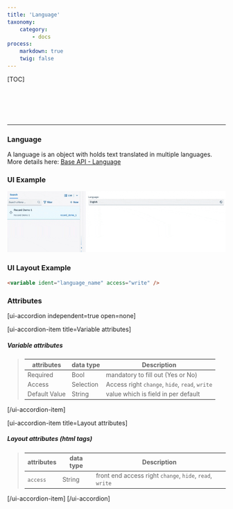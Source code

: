 ```yaml
---
title: 'Language'
taxonomy:
    category:
        - docs
process:
    markdown: true
    twig: false
---
```


[TOC]

<br><br><br><br>

------------------------------------------------------------------------------------------
### Language
A language is an object with holds text translated in multiple languages.
More details here: <a href="../../language-api/base-api/language#language" target="_blank">Base API - Language</a>

### UI Example
![Language](language.gif?resize=800&classes=left)

### UI Layout Example
````html
<variable ident="language_name" access="write" />
````

### Attributes
[ui-accordion independent=true open=none]

[ui-accordion-item title=Variable attributes]

##### Variable attributes
> | attributes      | data type           | Description                                                           |
> |-----------|-------------------------|-----------------------------------------------------------------------|
> | Required    | Bool                  | mandatory to fill out (Yes or No)  |
> | Access    | Selection               | Access right `change`, `hide`, `read`, `write`  |
> | Default Value    | String        | value which is field in per default  |

[/ui-accordion-item]

[ui-accordion-item title=Layout attributes]

##### Layout attributes (html tags)
> | attributes      | data type           | Description                                                           |
> |-----------|-------------------------|-----------------------------------------------------------------------|
> | `access`    | String                  | front end access right `change`, `hide`, `read`, `write`  |


[/ui-accordion-item]
[/ui-accordion]